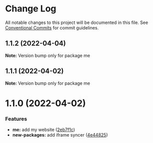 # Change Log

All notable changes to this project will be documented in this file.
See [Conventional Commits](https://conventionalcommits.org) for commit guidelines.

## 1.1.2 (2022-04-04)

**Note:** Version bump only for package me





## 1.1.1 (2022-04-02)

**Note:** Version bump only for package me





# 1.1.0 (2022-04-02)


### Features

* **me:** add my website ([2eb7f1c](https://github.com/moroale93/my-monorepo/commit/2eb7f1c39a38782e4206baa818244f79d86c35bc))
* **new-packages:** add iframe syncer ([4e44825](https://github.com/moroale93/my-monorepo/commit/4e448258ab2cb01ed08b865fb52e67f3b2bd2106))
